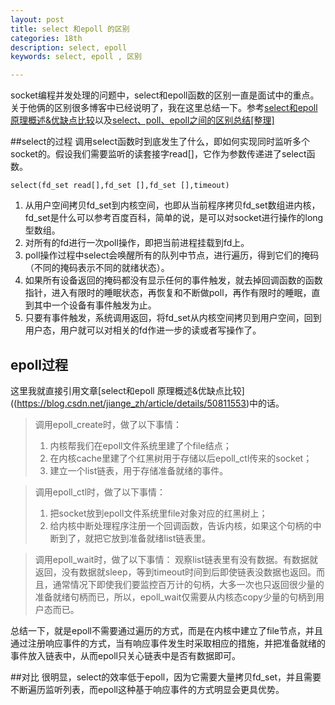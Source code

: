 ```yaml
---
layout: post
title: select 和epoll 的区别
categories: 18th
description: select, epoll
keywords: select, epoll , 区别

---
```


socket编程并发处理的问题中，select和epoll函数的区别一直是面试中的重点。关于他俩的区别很多博客中已经说明了，我在这里总结一下。参考[select和epoll 原理概述&优缺点比较](https://blog.csdn.net/jiange_zh/article/details/50811553)以及[select、poll、epoll之间的区别总结[整理]](https://blog.csdn.net/qq546770908/article/details/53082870)

##select的过程
调用select函数时到底发生了什么，即如何实现同时监听多个socket的。假设我们需要监听的读套接字read[]，它作为参数传递进了select函数。

    select(fd_set read[],fd_set [],fd_set [],timeout)

1. 从用户空间拷贝fd_set到内核空间，也即从当前程序拷贝fd_set数组进内核，fd_set是什么可以参考百度百科，简单的说，是可以对socket进行操作的long型数组。
2. 对所有的fd进行一次poll操作，即把当前进程挂载到fd上。
3. poll操作过程中select会唤醒所有的队列中节点，进行遍历，得到它们的掩码（不同的掩码表示不同的就绪状态）。
4. 如果所有设备返回的掩码都没有显示任何的事件触发，就去掉回调函数的函数指针，进入有限时的睡眠状态，再恢复和不断做poll，再作有限时的睡眠，直到其中一个设备有事件触发为止。
5. 只要有事件触发，系统调用返回，将fd_set从内核空间拷贝到用户空间，回到用户态，用户就可以对相关的fd作进一步的读或者写操作了。

## epoll过程
这里我就直接引用文章[select和epoll 原理概述&优缺点比较]((https://blog.csdn.net/jiange_zh/article/details/50811553)中的话。

>调用epoll_create时，做了以下事情：
>1. 内核帮我们在epoll文件系统里建了个file结点；
> 2. 在内核cache里建了个红黑树用于存储以后epoll_ctl传来的socket；
> 3. 建立一个list链表，用于存储准备就绪的事件。

>调用epoll_ctl时，做了以下事情：
>1. 把socket放到epoll文件系统里file对象对应的红黑树上；
>2. 给内核中断处理程序注册一个回调函数，告诉内核，如果这个句柄的中断到了，就把它放到准备就绪list链表里。

>调用epoll_wait时，做了以下事情：
观察list链表里有没有数据。有数据就返回，没有数据就sleep，等到timeout时间到后即使链表没数据也返回。而且，通常情况下即使我们要监控百万计的句柄，大多一次也只返回很少量的准备就绪句柄而已，所以，epoll_wait仅需要从内核态copy少量的句柄到用户态而已。

总结一下，就是epoll不需要通过遍历的方式，而是在内核中建立了file节点，并且通过注册响应事件的方式，当有响应事件发生时采取相应的措施，并把准备就绪的事件放入链表中，从而epoll只关心链表中是否有数据即可。

##对比
很明显，select的效率低于epoll，因为它需要大量拷贝fd_set，并且需要不断遍历监听列表，而epoll这种基于响应事件的方式明显会更具优势。